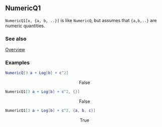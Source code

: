 ## NumericQ1

`NumericQ1[x, {a, b, ..}]` is like `NumericQ`, but assumes that `{a,b,..}` are numeric quantities.

### See also

[Overview](Extra/FeynCalc.md)

### Examples

```mathematica
NumericQ[3 a + Log[b] + c^2]
```

$$\text{False}$$

```mathematica
NumericQ1[3 a + Log[b] + c^2, {}]
```

$$\text{False}$$

```mathematica
NumericQ1[3 a + Log[b] + c^2, {a, b, c}]
```

$$\text{True}$$

